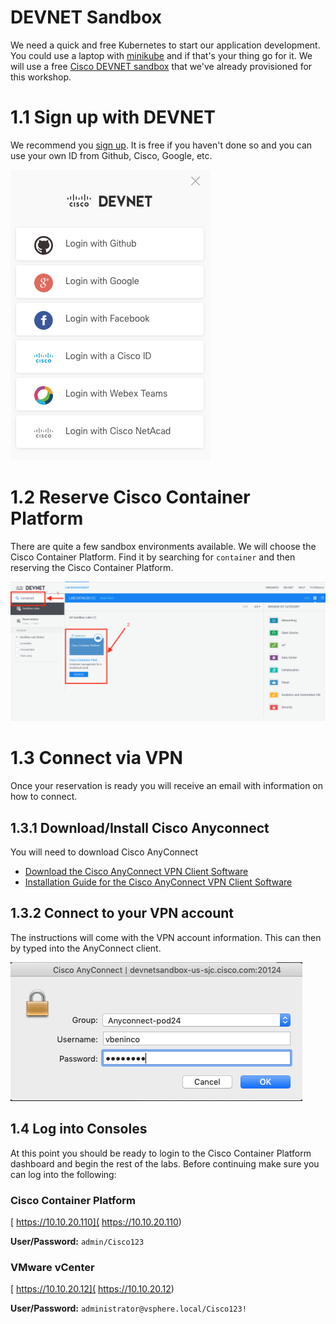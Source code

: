 # DEVNET Sandbox

We need a quick and free Kubernetes to start our application development.  You could
use a laptop with [minikube](https://github.com/kubernetes/minikube) and if that's your
thing go for it.  We will use a free [Cisco DEVNET sandbox](https://developer.cisco.com/site/sandbox/) that we've already provisioned for this
workshop.

# 1.1 Sign up with DEVNET

We recommend you [sign up](https://developer.cisco.com/site/sandbox/).  It is free if you haven't done so and you can use your own ID from Github, Cisco, Google, etc. 

![login options](../images/sb03.png)

# 1.2 Reserve Cisco Container Platform 

There are quite a few sandbox environments available.  We will choose the Cisco Container Platform.  Find it by searching for `container` and then reserving the Cisco Container Platform.

![img](../images/sb01.png)

# 1.3 Connect via VPN

Once your reservation is ready you will receive an email with information on how to connect. 

## 1.3.1 Download/Install Cisco Anyconnect

You will need to download Cisco AnyConnect

* [Download the Cisco AnyConnect VPN Client Software](https://developer.cisco.com/site/sandbox/anyconnect/)
* [Installation Guide for the Cisco AnyConnect VPN Client Software](https://devnetsandbox.cisco.com/Docs/VPN_Access/AnyConnect_Installation_Guide.pdf)

## 1.3.2 Connect to your VPN account

The instructions will come with the VPN account information.  This can then by typed into the AnyConnect client.

![img](../images/sb02.png)

## 1.4 Log into Consoles
At this point you should be ready to login to the Cisco Container Platform dashboard and begin the rest of the labs.  Before continuing make sure you can log into the following: 

### Cisco Container Platform
[ https://10.10.20.110]( https://10.10.20.110)

__User/Password:__ `admin/Cisco123`

### VMware vCenter
[ https://10.10.20.12]( https://10.10.20.12)

__User/Password:__ `administrator@vsphere.local/Cisco123!`





